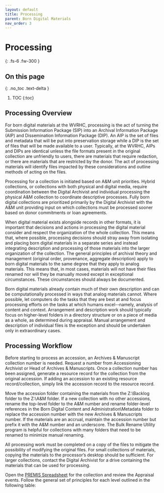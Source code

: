 ```yaml
---
layout: default
title: Processing
parent: Born Digital Materials
nav_order: 3
---
```


# Processing
{: .fs-6 .fw-300 }

## On this page
{: .no_toc .text-delta }

1. TOC
{:toc}

## Processing Overview

For born digital materials at the WVRHC, processing is the act of turning the Submission Information Package (SIP) into an Archival Information Package (AIP) and Dissemination Information Package (DIP). An AIP is the set of files and metadata that will be put into preservation storage while a DIP is the set of files that will be made available to a user. Typically, at the WVRHC, AIPs and DIPs are identical unless the file formats present in the original collection are unfriendly to users, there are materials that require redaction, or there are materials that are restricted by the donor. The act of processing materials will identify files impacted by these considerations and outline methods of acting on the files.  

Processing for a collection is initiated based on A&M unit priorities. Hybrid collections, or collections with both physical and digital media, require coordination between the Digital Archivist and individual processing the physical A&M collection to coordinate descriptive processes. Fully born digital collections are prioritized primarily by the Digital Archivist with the A&M unit providing input on which collections must be processed sooner based on donor commitments or loan agreements.  

When digital material exists alongside records in other formats, it is important that decisions and actions in processing the digital material consider and respect the organization of the whole collection. This means that, where possible, processing decisions should stray away from isolating and placing born digital materials in a separate series and instead integrating description and processing of those materials into the larger organization of the collection. The general principles of archival theory and management (original order, provenance, aggregate description) apply to born digital materials to the same degree that they apply to analog materials. This means that, in most cases, materials will not have their files renamed nor will they be manually moved except in exceptional circumstances. These circumstances should always be documented.  

Born digital materials already contain much of their own description and can be computationally processed in ways that analog materials cannot. Where possible, let computers do the tasks that they are best at and focus processing efforts on the tasks at which humans excel--namely, analysis of content and context. Arrangement and description work should typically focus on higher-level folders in a directory structure or on a piece of media as a whole, as determined during appraisal. Manual arrangement and description of individual files is the exception and should be undertaken only in extraordinary cases.  

## Processing Workflow

Before starting to process an accession, an Archives & Manuscript collection number is needed. Request a number from Accessioning Archivist or Head of Archives & Manuscripts. Once a collection number has been assigned, generate a resource record for the collection from the original accession. If adding an accession to an existing resource record/collection, simply link the accession record to the resource record.  

Move the accession folder containing the materials from the Z:\Backlog folder to the Z:\A&M folder. If a new collection with no other accessions, rename the top-level folder to the A&M number and rename folder-level references in the Born Digital Content and Administration\Metadata folder to replace the accession number with the new Archives & Manuscripts number. If the materials are an accrual, maintain the accession number but prefix it with the A&M number and an underscore. The Bulk Rename Utility program is helpful for collections with many folders that need to be renamed to minimize manual renaming.   

All processing work must be completed on a copy of the files to mitigate the possibility of modifying the original files. For small collections of materials, copying the materials to the processor’s desktop should be sufficient. For larger collections, contact the Digital Archivist for a drive containing the materials that can be used for processing.  

Open the [PREMIS Spreadsheet](https://elizajames.github.io/digital-preservation-documentation/assets/files/PREMISSpreadsheet.xlsx) for the collection and review the Appraisal events. Follow the general set of principles for each level outlined in the following table: 

